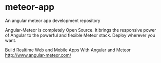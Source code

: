 # meteor-app
An angular meteor app development repository

Angular-Meteor is completely Open Source. It brings the responsive power of Angular to the powerful and flexible Meteor stack. Deploy wherever you want.

Build Realtime Web and Mobile Apps With Angular and Meteor
http://www.angular-meteor.com/